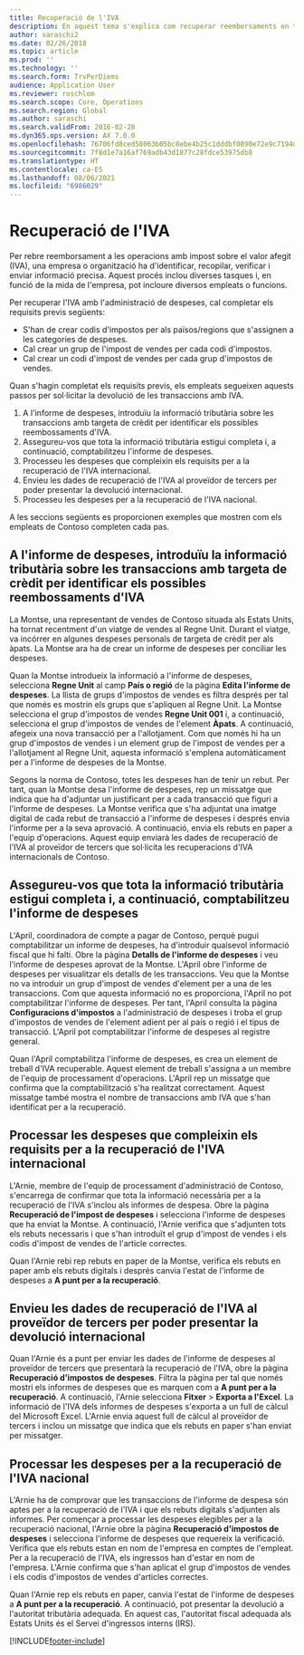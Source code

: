 ```yaml
---
title: Recuperació de l'IVA
description: En aquest tema s'explica com recuperar reemborsaments en transaccions amb impost sobre el valor afegit (IVA).
author: saraschi2
ms.date: 02/26/2018
ms.topic: article
ms.prod: ''
ms.technology: ''
ms.search.form: TrvPerDiems
audience: Application User
ms.reviewer: roschlom
ms.search.scope: Core, Operations
ms.search.region: Global
ms.author: saraschi
ms.search.validFrom: 2016-02-28
ms.dyn365.ops.version: AX 7.0.0
ms.openlocfilehash: 76706fd8ced58063b05bc8ebe4b25c1dddbf0890e72e9c7194d17ff2937dc8ca
ms.sourcegitcommit: 7f8d1e7a16af769adb43d1877c28fdce53975db8
ms.translationtype: HT
ms.contentlocale: ca-ES
ms.lasthandoff: 08/06/2021
ms.locfileid: "6986029"
---
```

# <a name="vat-recovery"></a>Recuperació de l'IVA 

Per rebre reemborsament a les operacions amb impost sobre el valor afegit (IVA), una empresa o organització ha d'identificar, recopilar, verificar i enviar informació precisa. Aquest procés inclou diverses tasques i, en funció de la mida de l'empresa, pot incloure diversos empleats o funcions.

Per recuperar l'IVA amb l'administració de despeses, cal completar els requisits previs següents:

- S'han de crear codis d'impostos per als països/regions que s'assignen a les categories de despeses.
- Cal crear un grup de l'impost de vendes per cada codi d'impostos.
- Cal crear un codi d'impost de vendes per cada grup d'impostos de vendes.

Quan s'hagin completat els requisits previs, els empleats segueixen aquests passos per sol·licitar la devolució de les transaccions amb IVA.

1. A l'informe de despeses, introduïu la informació tributària sobre les transaccions amb targeta de crèdit per identificar els possibles reembossaments d'IVA.
2. Assegureu-vos que tota la informació tributària estigui completa i, a continuació, comptabilitzeu l'informe de despeses.
3. Processeu les despeses que compleixin els requisits per a la recuperació de l'IVA internacional.
4. Envieu les dades de recuperació de l'IVA al proveïdor de tercers per poder presentar la devolució internacional.
5. Processeu les despeses per a la recuperació de l'IVA nacional.

A les seccions següents es proporcionen exemples que mostren com els empleats de Contoso completen cada pas.

## <a name="on-an-expense-report-enter-tax-information-about-credit-card-transactions-to-identify-eligible-vat-refunds"></a>A l'informe de despeses, introduïu la informació tributària sobre les transaccions amb targeta de crèdit per identificar els possibles reembossaments d'IVA

La Montse, una representant de vendes de Contoso situada als Estats Units, ha tornat recentment d'un viatge de vendes al Regne Unit. Durant el viatge, va incórrer en algunes despeses personals de targeta de crèdit per als àpats. La Montse ara ha de crear un informe de despeses per conciliar les despeses.

Quan la Montse introdueix la informació a l'informe de despeses, selecciona **Regne Unit** al camp **País o regió** de la pàgina **Edita l'informe de despeses**. La llista de grups d'impostos de vendes es filtra després per tal que només es mostrin els grups que s'apliquen al Regne Unit. La Montse selecciona el grup d'impostos de vendes **Regne Unit 001** i, a continuació, selecciona el grup d'impostos de vendes de l'element **Àpats**. A continuació, afegeix una nova transacció per a l'allotjament. Com que només hi ha un grup d'impostos de vendes i un element grup de l'impost de vendes per a l'allotjament al Regne Unit, aquesta informació s'emplena automàticament per a l'informe de despeses de la Montse.

Segons la norma de Contoso, totes les despeses han de tenir un rebut. Per tant, quan la Montse desa l'informe de despeses, rep un missatge que indica que ha d'adjuntar un justificant per a cada transacció que figuri a l'informe de despeses. La Montse verifica que s'ha adjuntat una imatge digital de cada rebut de transacció a l'informe de despeses i després envia l'informe per a la seva aprovació. A continuació, envia els rebuts en paper a l'equip d'operacions. Aquest equip enviarà les dades de recuperació de l'IVA al proveïdor de tercers que sol·licita les recuperacions d'IVA internacionals de Contoso.

## <a name="make-sure-that-all-tax-information-is-complete-and-then-post-the-expense-report"></a>Assegureu-vos que tota la informació tributària estigui completa i, a continuació, comptabilitzeu l'informe de despeses

L'April, coordinadora de compte a pagar de Contoso, perquè pugui comptabilitzar un informe de despeses, ha d'introduir qualsevol informació fiscal que hi falti. Obre la pàgina **Detalls de l'informe de despeses** i veu l'informe de despeses aprovat de la Montse. L'April obre l'informe de despeses per visualitzar els detalls de les transaccions. Veu que la Montse no va introduir un grup d'impost de vendes d'element per a una de les transaccions. Com que aquesta informació no es proporciona, l'April no pot comptabilitzar l'informe de despeses. Per tant, l'April consulta la pàgina **Configuracions d'impostos** a l'administració de despeses i troba el grup d'impostos de vendes de l'element adient per al país o regió i el tipus de transacció. L'April pot comptabilitzar l'informe de despeses al registre general.

Quan l'April comptabilitza l'informe de despeses, es crea un element de treball d'IVA recuperable. Aquest element de treball s'assigna a un membre de l'equip de processament d'operacions. L'April rep un missatge que confirma que la comptabilització s'ha realitzat correctament. Aquest missatge també mostra el nombre de transaccions amb IVA que s'han identificat per a la recuperació.

## <a name="process-expenses-that-are-eligible-for-international-vat-recovery"></a>Processar les despeses que compleixin els requisits per a la recuperació de l'IVA internacional

L'Arnie, membre de l'equip de processament d'administració de Contoso, s'encarrega de confirmar que tota la informació necessària per a la recuperació de l'IVA s'inclou als informes de despesa. Obre la pàgina **Recuperació de l'impost de despeses** i selecciona l'informe de despeses que ha enviat la Montse. A continuació, l'Arnie verifica que s'adjunten tots els rebuts necessaris i que s'han introduït el grup d'impost de vendes i els codis d'impost de vendes de l'article correctes.

Quan l'Arnie rebi rep rebuts en paper de la Montse, verifica els rebuts en paper amb els rebuts digitals i després canvia l'estat de l'informe de despeses a **A punt per a la recuperació**.

## <a name="send-vat-recovery-data-to-the-third-party-vendor-to-file-international-recovery-returns"></a>Envieu les dades de recuperació de l'IVA al proveïdor de tercers per poder presentar la devolució internacional

Quan l'Arnie és a punt per enviar les dades de l'informe de despeses al proveïdor de tercers que presentarà la recuperació de l'IVA, obre la pàgina **Recuperació d'impostos de despeses**. Filtra la pàgina per tal que només mostri els informes de despeses que es marquen com a **A punt per a la recuperació**. A continuació, l'Arnie selecciona **Fitxer** &gt; **Exporta a l'Excel**. La informació de l'IVA dels informes de despeses s'exporta a un full de càlcul del Microsoft Excel. L'Arnie envia aquest full de càlcul al proveïdor de tercers i inclou un missatge que indica que els rebuts en paper s'han enviat per missatger.

## <a name="process-expenses-for-domestic-vat-recovery"></a>Processar les despeses per a la recuperació de l'IVA nacional

L'Arnie ha de comprovar que les transaccions de l'informe de despesa són aptes per a la recuperació de l'IVA i que els rebuts digitals s'adjunten als informes. Per començar a processar les despeses elegibles per a la recuperació nacional, l'Arnie obre la pàgina **Recuperació d'impostos de despeses** i selecciona l'informe de despeses que requereix la verificació. Verifica que els rebuts estan en nom de l'empresa en comptes de l'empleat. Per a la recuperació de l'IVA, els ingressos han d'estar en nom de l'empresa. L'Arnie confirma que s'han aplicat el grup d'impostos de vendes i els codis d'impostos de vendes d'articles correctes.

Quan l'Arnie rep els rebuts en paper, canvia l'estat de l'informe de despeses a **A punt per a la recuperació**. A continuació, pot presentar la devolució a l'autoritat tributària adequada. En aquest cas, l'autoritat fiscal adequada als Estats Units és el Servei d'ingressos interns (IRS).


[!INCLUDE[footer-include](../includes/footer-banner.md)]